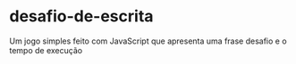 # desafio-de-escrita
Um jogo simples feito com JavaScript que apresenta uma frase desafio e o tempo de execução
